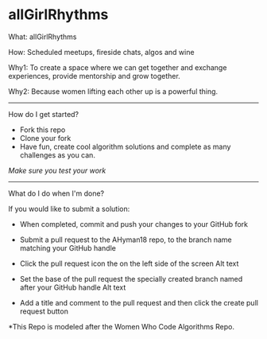 # allGirlRhythms


What: allGirlRhythms

How: Scheduled meetups, fireside chats, algos and wine

Why1: To create a space where we can get together and exchange experiences, provide mentorship and grow together.

Why2: Because women lifting each other up is a powerful thing.


---
How do I get started?

- Fork this repo
- Clone your fork
- Have fun, create cool algorithm solutions and complete as many challenges as you can.

*Make sure you test your work*

----

What do I do when I'm done?

If you would like to submit a solution:


- When completed, commit and push your changes to your GitHub fork

- Submit a pull request to the AHyman18 repo, to the branch name matching your GitHub handle

- Click the pull request icon the on the left side of the screen Alt text

- Set the base of the pull request the specially created branch named after your GitHub handle Alt text

- Add a title and comment to the pull request and then click the create pull request button 



*This Repo is modeled after the Women Who Code Algorithms Repo.


